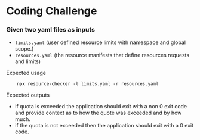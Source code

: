 # Coding Challenge

### Given two yaml files as inputs

* `limits.yaml` (user defined resource limits with namespace and global scope.)
* `resources.yaml` (the resource manifests that define resources requests and limits)

Expected usage
```
    npx resource-checker -l limits.yaml -r resources.yaml
```

Expected outputs
* if quota is exceeded the application should exit with a non 0 exit code and provide context as to how the quote was exceeded and by how much.
* if the quota is not exceeded then the application should exit with a 0 exit code.